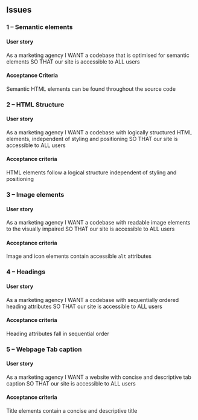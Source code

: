 ## Issues

### 1 – Semantic elements
#### User story 
As a marketing agency
I WANT a codebase that is optimised for semantic elements
SO THAT our site is accessible to ALL users

#### Acceptance Criteria 
Semantic HTML elements can be found throughout the source code

### 2 – HTML Structure
#### User story 
As a marketing agency
I WANT a codebase with logically structured HTML elements, independent of styling and positioning
SO THAT our site is accessible to ALL users

#### Acceptance criteria 
HTML elements follow a logical structure independent of styling and positioning

### 3 – Image elements
#### User story 
As a marketing agency
I WANT a codebase with readable image elements to the visually impaired
SO THAT our site is accessible to ALL users

#### Acceptance criteria 
Image and icon elements contain accessible `alt` attributes

### 4 – Headings
#### User story 
As a marketing agency
I WANT a codebase with sequentially ordered heading attributes
SO THAT our site is accessible to ALL users

#### Acceptance criteria 
Heading attributes fall in sequential order

### 5 – Webpage Tab caption
#### User story 
As a marketing agency
I WANT a website with concise and descriptive tab caption
SO THAT our site is accessible to ALL users

#### Acceptance criteria 
Title elements contain a concise and descriptive title


